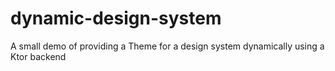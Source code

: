# dynamic-design-system
A small demo of providing a Theme for a design system dynamically using a Ktor backend
